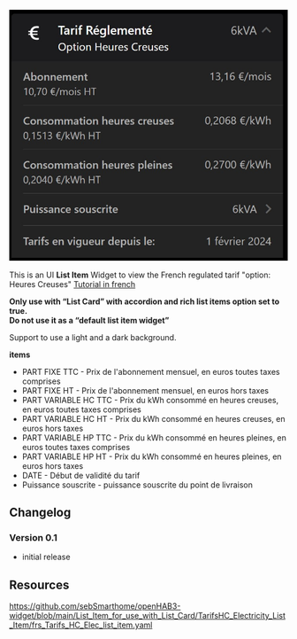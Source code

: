 ![Screen1](https://github.com/sebSmarthome/openHAB3-widget/raw/main/List_Item_for_use_with_List_Card/TarifsHC_Electricity_List_Item/screenshots/tarifselec.jpg)

This is an UI **List Item** Widget to view the French regulated tarif "option: Heures Creuses"
[Tutorial in french](https://github.com/sebSmarthome/openHAB3-widget/wiki/Tarifs-r%C3%A9glement%C3%A9s-%C3%A9l%C3%A9ctricit%C3%A9-option-Heures-Creuses)

**Only use with “List Card” with accordion and rich list items option set to true.<br>Do not use it as a “default list item widget”**

Support to use a light and a dark background.

**items**

* PART FIXE TTC - Prix de l'abonnement mensuel, en euros toutes taxes comprises
* PART FIXE HT - Prix de l'abonnement mensuel, en euros hors taxes
* PART VARIABLE HC TTC - Prix du kWh consommé en heures creuses, en euros toutes taxes comprises
* PART VARIABLE HC HT - Prix du kWh consommé en heures creuses, en euros hors taxes
* PART VARIABLE HP TTC - Prix du kWh consommé en heures pleines, en euros toutes taxes comprises
* PART VARIABLE HP HT - Prix du kWh consommé en heures pleines, en euros hors taxes
* DATE - Début de validité du tarif
* Puissance souscrite - puissance souscrite du point de livraison

## Changelog

### Version 0.1

* initial release

## Resources

<https://github.com/sebSmarthome/openHAB3-widget/blob/main/List_Item_for_use_with_List_Card/TarifsHC_Electricity_List_Item/frs_Tarifs_HC_Elec_list_item.yaml>
